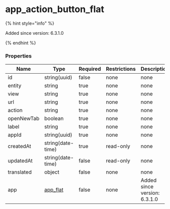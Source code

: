 
# app_action_button_flat

{% hint style="info" %}

Added since version: 6.3.1.0

{% endhint %}

### Properties

|Name|Type|Required|Restrictions|Description|
|---|---|---|---|---|
|id|string(uuid)|false|none|none|
|entity|string|true|none|none|
|view|string|true|none|none|
|url|string|true|none|none|
|action|string|true|none|none|
|openNewTab|boolean|true|none|none|
|label|string|true|none|none|
|appId|string(uuid)|true|none|none|
|createdAt|string(date-time)|true|read-only|none|
|updatedAt|string(date-time)|false|read-only|none|
|translated|object|false|none|none|
|app|[app_flat](/schema/app_flat)|false|none|Added since version: 6.3.1.0|
